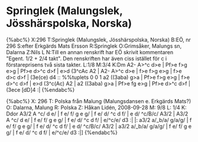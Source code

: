# Springlek (Malungslek, Jösshärspolska, Norska)

{%abc%}
X:296
T:Springlek (Malungslek, Jösshärspolska, Norska)
B:EÖ, nr 296
S:efter Erkgärds Mats Ersson
R:Springlek
O:Grimsåker, Malungs sn, Dalarna
Z:Nils L
N:Till en annan renskrift har EÖ skrivit kommentaren "Egent. 1/2 + 2/4 takt". Den renskriften har även ciss istället för c i förstareprisens två sista takter.
L:1/8
M:3/4
K:Dm
A2- A>^c d>e | Pf>e f>g e>g | Pf>e d>^c d>f | e>d (3^cAc A2 |
A2- A>^c d>e | f>e f>g e>g | f>e d>c d>f | (3e(ce) d4 ::
%%tuplets 0 0 1
a2 ((3aba) g>a | Pf>e f>g e>g | f>e d>^c d>f | e>d (3^c(Ac) A2 |
a2 ((3aba) g>a | Pf>e fg  e>g | Pf>e d>^c d>f | (3ece [dD]4 :|
{%endabc%}

{%abc%}
X: 296
T: Polska från Malung (Malungsdansen e. Erkgärds Mats?)
O: Dalarna, Malung
R: Polska
Z: Håkan Lidén, 2008-09-28
M: 9/8
L: 1/4
K: Ddor
A3/2 A ^c/ d e/ | f e/ f/ g e g/ | f e/ d/ ^c d f/ | e d/ ^c/B/c/ A3/2 |
A3/2 A ^c/ d e/ | f e/ f/ g e g/ | f e/ d/ ^c d f/ | e/^c/e/ d3 :|
|: a3/2 a/_b/a/ g/a/g/ | f e/ f/ g e g/ | f e/ d/ ^c d f/ | e d/ ^c/B/c/ A3/2 |
a3/2 a/_b/a/ g/a/g/ | f e/ f/ g e g/ | f e/ d/ ^c d f/ | e/^c/e/ d3 :|]
{%endabc%}



